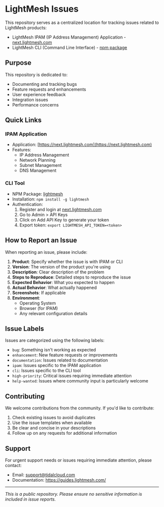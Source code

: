 # LightMesh Issues

This repository serves as a centralized location for tracking issues related to LightMesh products:
- LightMesh IPAM (IP Address Management) Application - [next.lightmesh.com](https://next.lightmesh.com)
- LightMesh CLI (Command Line Interface) - [npm package](https://www.npmjs.com/package/lightmesh)

## Purpose

This repository is dedicated to:
- Documenting and tracking bugs
- Feature requests and enhancements
- User experience feedback
- Integration issues
- Performance concerns

## Quick Links

### IPAM Application
- Application: [https://next.lightmesh.com](https://next.lightmesh.com)
- Features:
  - IP Address Management
  - Network Planning
  - Subnet Management
  - DNS Management

### CLI Tool
- NPM Package: [lightmesh](https://www.npmjs.com/package/lightmesh)
- Installation: `npm install -g lightmesh`
- Authentication: 
  1. Register and login at [next.lightmesh.com](https://next.lightmesh.com)
  2. Go to Admin > API Keys
  3. Click on Add API Key to generate your token
  4. Export token: `export LIGHTMESH_API_TOKEN=<token>`

## How to Report an Issue

When reporting an issue, please include:

1. **Product**: Specify whether the issue is with IPAM or CLI
2. **Version**: The version of the product you're using
3. **Description**: Clear description of the problem
4. **Steps to Reproduce**: Detailed steps to reproduce the issue
5. **Expected Behavior**: What you expected to happen
6. **Actual Behavior**: What actually happened
7. **Screenshots**: If applicable
8. **Environment**: 
   - Operating System
   - Browser (for IPAM)
   - Any relevant configuration details

## Issue Labels

Issues are categorized using the following labels:
- `bug`: Something isn't working as expected
- `enhancement`: New feature requests or improvements
- `documentation`: Issues related to documentation
- `ipam`: Issues specific to the IPAM application
- `cli`: Issues specific to the CLI tool
- `high-priority`: Critical issues requiring immediate attention
- `help-wanted`: Issues where community input is particularly welcome

## Contributing

We welcome contributions from the community. If you'd like to contribute:
1. Check existing issues to avoid duplicates
2. Use the issue templates when available
3. Be clear and concise in your descriptions
4. Follow up on any requests for additional information

## Support

For urgent support needs or issues requiring immediate attention, please contact:
- Email: support@tidalcloud.com
- Documentation: https://guides.lightmesh.com/

---
*This is a public repository. Please ensure no sensitive information is included in issue reports.*